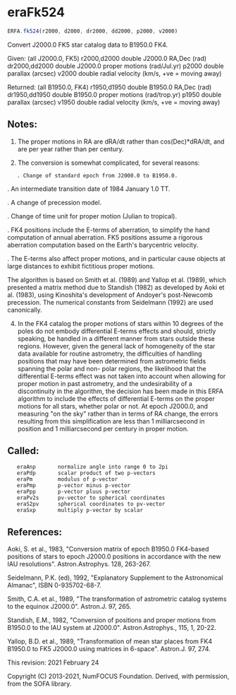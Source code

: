# eraFk524

```js
ERFA.fk524(r2000, d2000, dr2000, dd2000, p2000, v2000)
```

Convert J2000.0 FK5 star catalog data to B1950.0 FK4.

Given: (all J2000.0, FK5)
   r2000,d2000    double   J2000.0 RA,Dec (rad)
   dr2000,dd2000  double   J2000.0 proper motions (rad/Jul.yr)
   p2000          double   parallax (arcsec)
   v2000          double   radial velocity (km/s, +ve = moving away)

Returned: (all B1950.0, FK4)
   r1950,d1950    double   B1950.0 RA,Dec (rad)
   dr1950,dd1950  double   B1950.0 proper motions (rad/trop.yr)
   p1950          double   parallax (arcsec)
   v1950          double   radial velocity (km/s, +ve = moving away)

## Notes:

1) The proper motions in RA are dRA/dt rather than cos(Dec)*dRA/dt,
   and are per year rather than per century.

2) The conversion is somewhat complicated, for several reasons:

```
   . Change of standard epoch from J2000.0 to B1950.0.
```

   . An intermediate transition date of 1984 January 1.0 TT.

   . A change of precession model.

   . Change of time unit for proper motion (Julian to tropical).

   . FK4 positions include the E-terms of aberration, to simplify
     the hand computation of annual aberration.  FK5 positions
     assume a rigorous aberration computation based on the Earth's
     barycentric velocity.

   . The E-terms also affect proper motions, and in particular cause
     objects at large distances to exhibit fictitious proper
     motions.

   The algorithm is based on Smith et al. (1989) and Yallop et al.
   (1989), which presented a matrix method due to Standish (1982) as
   developed by Aoki et al. (1983), using Kinoshita's development of
   Andoyer's post-Newcomb precession.  The numerical constants from
   Seidelmann (1992) are used canonically.

4) In the FK4 catalog the proper motions of stars within 10 degrees
   of the poles do not embody differential E-terms effects and
   should, strictly speaking, be handled in a different manner from
   stars outside these regions.  However, given the general lack of
   homogeneity of the star data available for routine astrometry,
   the difficulties of handling positions that may have been
   determined from astrometric fields spanning the polar and non-
   polar regions, the likelihood that the differential E-terms
   effect was not taken into account when allowing for proper motion
   in past astrometry, and the undesirability of a discontinuity in
   the algorithm, the decision has been made in this ERFA algorithm
   to include the effects of differential E-terms on the proper
   motions for all stars, whether polar or not.  At epoch J2000.0,
   and measuring "on the sky" rather than in terms of RA change, the
   errors resulting from this simplification are less than
   1 milliarcsecond in position and 1 milliarcsecond per century in
   proper motion.

## Called:
```
   eraAnp       normalize angle into range 0 to 2pi
   eraPdp       scalar product of two p-vectors
   eraPm        modulus of p-vector
   eraPmp       p-vector minus p-vector
   eraPpp       p-vector pluus p-vector
   eraPv2s      pv-vector to spherical coordinates
   eraS2pv      spherical coordinates to pv-vector
   eraSxp       multiply p-vector by scalar
```

## References:

   Aoki, S. et al., 1983, "Conversion matrix of epoch B1950.0
   FK4-based positions of stars to epoch J2000.0 positions in
   accordance with the new IAU resolutions".  Astron.Astrophys.
   128, 263-267.

   Seidelmann, P.K. (ed), 1992, "Explanatory Supplement to the
   Astronomical Almanac", ISBN 0-935702-68-7.

   Smith, C.A. et al., 1989, "The transformation of astrometric
   catalog systems to the equinox J2000.0".  Astron.J. 97, 265.

   Standish, E.M., 1982, "Conversion of positions and proper motions
   from B1950.0 to the IAU system at J2000.0".  Astron.Astrophys.,
   115, 1, 20-22.

   Yallop, B.D. et al., 1989, "Transformation of mean star places
   from FK4 B1950.0 to FK5 J2000.0 using matrices in 6-space".
   Astron.J. 97, 274.

This revision:   2021 February 24

Copyright (C) 2013-2021, NumFOCUS Foundation.
Derived, with permission, from the SOFA library.

